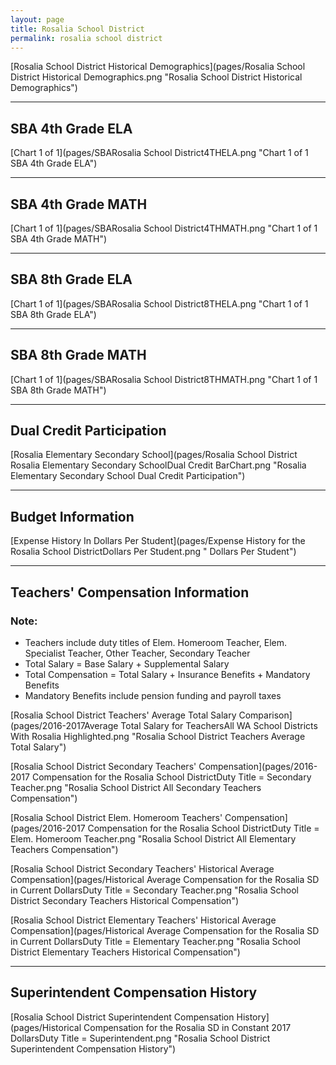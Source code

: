 ```yaml
---
layout: page
title: Rosalia School District
permalink: rosalia school district
---
```



[Rosalia School District Historical Demographics](pages/Rosalia School District Historical Demographics.png "Rosalia School District Historical Demographics")

___

## SBA 4th Grade ELA

[Chart 1 of 1](pages/SBARosalia School District4THELA.png "Chart 1 of 1 SBA 4th Grade ELA")


___

## SBA 4th Grade MATH

[Chart 1 of 1](pages/SBARosalia School District4THMATH.png "Chart 1 of 1 SBA 4th Grade MATH")


___

## SBA 8th Grade ELA

[Chart 1 of 1](pages/SBARosalia School District8THELA.png "Chart 1 of 1 SBA 8th Grade ELA")


___

## SBA 8th Grade MATH

[Chart 1 of 1](pages/SBARosalia School District8THMATH.png "Chart 1 of 1 SBA 8th Grade MATH")


___

## Dual Credit Participation

[Rosalia Elementary   Secondary School](pages/Rosalia School District Rosalia Elementary   Secondary SchoolDual Credit BarChart.png "Rosalia Elementary   Secondary School Dual Credit Participation")


___

## Budget Information

[Expense History In Dollars Per Student](pages/Expense History for the Rosalia School DistrictDollars Per Student.png " Dollars Per Student")


___

## Teachers' Compensation Information
### Note:
- Teachers include duty titles of Elem. Homeroom Teacher, Elem. Specialist Teacher, Other Teacher, Secondary Teacher
- Total Salary = Base Salary + Supplemental Salary
- Total Compensation = Total Salary + Insurance Benefits + Mandatory Benefits
- Mandatory Benefits include pension funding and payroll taxes

[Rosalia School District Teachers' Average Total Salary Comparison](pages/2016-2017Average Total Salary for TeachersAll WA School Districts With Rosalia Highlighted.png "Rosalia School District Teachers Average Total Salary")

[Rosalia School District Secondary Teachers' Compensation](pages/2016-2017 Compensation for the Rosalia School DistrictDuty Title = Secondary Teacher.png "Rosalia School District All Secondary Teachers Compensation")

[Rosalia School District Elem. Homeroom Teachers' Compensation](pages/2016-2017 Compensation for the Rosalia School DistrictDuty Title = Elem. Homeroom Teacher.png "Rosalia School District All Elementary Teachers Compensation")

[Rosalia School District Secondary Teachers' Historical Average Compensation](pages/Historical Average Compensation for the Rosalia SD in Current DollarsDuty Title = Secondary Teacher.png "Rosalia School District Secondary Teachers Historical Compensation")

[Rosalia School District Elementary Teachers' Historical Average Compensation](pages/Historical Average Compensation for the Rosalia SD in Current DollarsDuty Title = Elementary Teacher.png "Rosalia School District Elementary Teachers Historical Compensation")


___

## Superintendent Compensation History

[Rosalia School District Superintendent Compensation History](pages/Historical Compensation for the Rosalia SD in Constant 2017 DollarsDuty Title = Superintendent.png "Rosalia School District Superintendent Compensation History")

